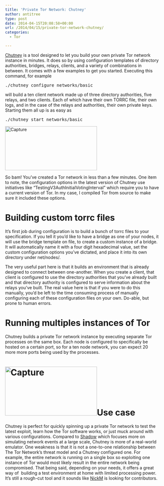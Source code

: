 ```yaml
---
title: 'Private Tor Network: Chutney'
author: antitree
type: post
date: 2014-04-15T20:08:58+00:00
url: /2014/04/15/private-tor-network-chutney/
categories:
  - Tor

---
```

[Chutney][1] is a tool designed to let you build your own private Tor network instance in minutes. It does so by using configuration templates of directory authorities, bridges, relays, clients, and a variety of combinations in between. It comes with a few examples to get you started. Executing this command, for example

<pre class="lang:default decode:true">./chutney configure networks/basic</pre>

will build a ten client network made up of three directory authorities, five relays, and two clients. Each of which have their own TORRC file, their own logs, and in the case of the relays and authorities, their own private keys. Starting them all up is as easy as

<pre>./chutney start networks/basic</pre>

[<img class="aligncenter size-medium wp-image-753" alt="Capture" src="http://www.antitree.com/wp-content/uploads/2014/04/Capture1-300x144.png" width="300" height="144" />][2]

So bam! You&#8217;ve created a Tor network in less than a few minutes. One item to note, the configuration options in the latest version of Chutney use initiatives like &#8220;TestingV3AuthInitialVotingInterval&#8221; which require you to have a current version of Tor. In my case, I compiled Tor from source to make sure it included these options.

# Building custom torrc files

It&#8217;s first job during configuration is to build a bunch of torrc files to your specification. If you tell it you&#8217;d like to have a bridge as one of your nodes, it will use the bridge template on file, to create a custom instance of a bridge. It will automatically name it with a four digit hexadecimal value, set the custom configuration options you&#8217;ve dictated, and place it into its own directory under net/nodes/.

The very useful part here is that it builds an environment that is already designed to connect between one-another. When you create a client, that client is configured to use the directory authorities that you&#8217;ve already built and that directory authority is configured to serve information about the relays you&#8217;ve built. The real value here is that if you were to do this manually, you&#8217;d be left to the time consuming process of manually configuring each of these configuration files on your own. Do-able, but prone to human errors.

# Running multiples instances of Tor

Chutney builds a private Tor network instance by executing separate Tor processes on the same box. Each node is configured to specifically be hosted on a certain port, so for a ten node network, you can expect 20 more more ports being used by the processes.

# [<img class="aligncenter size-medium wp-image-752" alt="Capture" src="http://www.antitree.com/wp-content/uploads/2014/04/Capture-300x160.png" width="300" height="160" />][3]Use case

Chutney is perfect for quickly spinning up a private Tor network to test the latest exploit, learn how the Tor software works, or just muck around with various configurations. Compared to [Shadow][4] which focuses more on simulating network events at a large scale, Chutney is more of a real-world emulator. One weakness is that it is not a one-to-one relationship between The Tor Network&#8217;s threat model and a Chutney configured one. For example, the entire network is running on a single box so exploiting one instance of Tor would most likely result in the entire network being compromised. That being said, depending on your needs, it offers a great way of  building a test environment at home with limited processing power. It&#8217;s still a rough-cut tool and it sounds like [NickM][5] is looking for contributors.

&nbsp;

 [1]: https://gitweb.torproject.org/chutney.git
 [2]: http://www.antitree.com/wp-content/uploads/2014/04/Capture1.png
 [3]: http://www.antitree.com/wp-content/uploads/2014/04/Capture.png
 [4]: http://shadow.github.io/
 [5]: https://twitter.com/nickm_tor